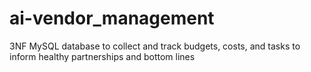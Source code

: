# ai-vendor_management
3NF MySQL database to collect and track budgets, costs, and tasks to inform healthy partnerships and bottom lines

